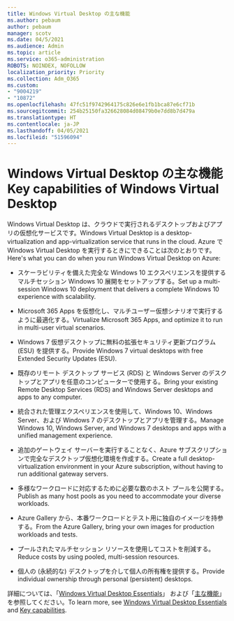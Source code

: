 ```yaml
---
title: Windows Virtual Desktop の主な機能
ms.author: pebaum
author: pebaum
manager: scotv
ms.date: 04/5/2021
ms.audience: Admin
ms.topic: article
ms.service: o365-administration
ROBOTS: NOINDEX, NOFOLLOW
localization_priority: Priority
ms.collection: Adm_O365
ms.custom:
- "9004219"
- "10872"
ms.openlocfilehash: 47fc51f9742964175c826e6e1fb1bca87e6cf71b
ms.sourcegitcommit: 254b25150fa326628084d08479b0e7dd8b7d479a
ms.translationtype: HT
ms.contentlocale: ja-JP
ms.lasthandoff: 04/05/2021
ms.locfileid: "51596094"
---
```

# <a name="key-capabilities-of-windows-virtual-desktop"></a><span data-ttu-id="02e88-102">Windows Virtual Desktop の主な機能</span><span class="sxs-lookup"><span data-stu-id="02e88-102">Key capabilities of Windows Virtual Desktop</span></span>


<span data-ttu-id="02e88-103">Windows Virtual Desktop は、クラウドで実行されるデスクトップおよびアプリの仮想化サービスです。</span><span class="sxs-lookup"><span data-stu-id="02e88-103">Windows Virtual Desktop is a desktop-virtualization and app-virtualization service that runs in the cloud.</span></span> <span data-ttu-id="02e88-104">Azure で Windows Virtual Desktop を実行するときにできることは次のとおりです。</span><span class="sxs-lookup"><span data-stu-id="02e88-104">Here's what you can do when you run Windows Virtual Desktop on Azure:</span></span>

- <span data-ttu-id="02e88-105">スケーラビリティを備えた完全な Windows 10 エクスペリエンスを提供するマルチセッション Windows 10 展開をセットアップする。</span><span class="sxs-lookup"><span data-stu-id="02e88-105">Set up a multi-session Windows 10 deployment that delivers a complete Windows 10 experience with scalability.</span></span>

- <span data-ttu-id="02e88-106">Microsoft 365 Apps を仮想化し、マルチユーザー仮想シナリオで実行するように最適化する。</span><span class="sxs-lookup"><span data-stu-id="02e88-106">Virtualize Microsoft 365 Apps, and optimize it to run in multi-user virtual scenarios.</span></span>

- <span data-ttu-id="02e88-107">Windows 7 仮想デスクトップに無料の拡張セキュリティ更新プログラム (ESU) を提供する。</span><span class="sxs-lookup"><span data-stu-id="02e88-107">Provide Windows 7 virtual desktops with free Extended Security Updates (ESU).</span></span>

- <span data-ttu-id="02e88-108">既存のリモート デスクトップ サービス (RDS) と Windows Server のデスクトップとアプリを任意のコンピューターで使用する。</span><span class="sxs-lookup"><span data-stu-id="02e88-108">Bring your existing Remote Desktop Services (RDS) and Windows Server desktops and apps to any computer.</span></span>

- <span data-ttu-id="02e88-109">統合された管理エクスペリエンスを使用して、Windows 10、Windows Server、および Windows 7 のデスクトップとアプリを管理する。</span><span class="sxs-lookup"><span data-stu-id="02e88-109">Manage Windows 10, Windows Server, and Windows 7 desktops and apps with a unified management experience.</span></span> 

- <span data-ttu-id="02e88-110">追加のゲートウェイ サーバーを実行することなく、Azure サブスクリプションで完全なデスクトップ仮想化環境を作成する。</span><span class="sxs-lookup"><span data-stu-id="02e88-110">Create a full desktop-virtualization environment in your Azure subscription, without having to run additional gateway servers.</span></span>

- <span data-ttu-id="02e88-111">多様なワークロードに対応するために必要な数のホスト プールを公開する。</span><span class="sxs-lookup"><span data-stu-id="02e88-111">Publish as many host pools as you need to accommodate your diverse workloads.</span></span>

- <span data-ttu-id="02e88-112">Azure Gallery から、本番ワークロードとテスト用に独自のイメージを持参する。</span><span class="sxs-lookup"><span data-stu-id="02e88-112">From the Azure Gallery, bring your own images for production workloads and tests.</span></span> 

- <span data-ttu-id="02e88-113">プールされたマルチセッション リソースを使用してコストを削減する。</span><span class="sxs-lookup"><span data-stu-id="02e88-113">Reduce costs by using pooled, multi-session resources.</span></span> 

- <span data-ttu-id="02e88-114">個人の (永続的な) デスクトップを介して個人の所有権を提供する。</span><span class="sxs-lookup"><span data-stu-id="02e88-114">Provide individual ownership through personal (persistent) desktops.</span></span>

<span data-ttu-id="02e88-115">詳細については、「[Windows Virtual Desktop Essentials](https://go.microsoft.com/fwlink/?linkid=2127033)」 および「[主な機能](https://docs.microsoft.com/azure/virtual-desktop/overview#key-capabilities)」を参照してください。</span><span class="sxs-lookup"><span data-stu-id="02e88-115">To learn more, see [Windows Virtual Desktop Essentials](https://go.microsoft.com/fwlink/?linkid=2127033) and [Key capabilities](https://docs.microsoft.com/azure/virtual-desktop/overview#key-capabilities).</span></span>